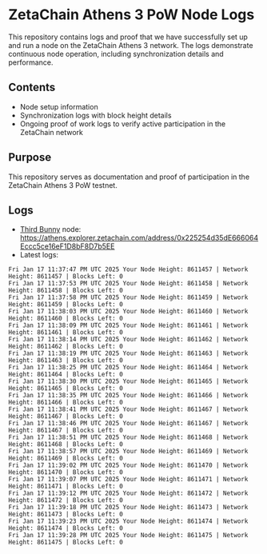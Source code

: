 # ZetaChain Athens 3 PoW Node Logs
This repository contains logs and proof that we have successfully set up and run a node on the ZetaChain Athens 3 network. The logs demonstrate continuous node operation, including synchronization details and performance.

## Contents
- Node setup information
- Synchronization logs with block height details
- Ongoing proof of work logs to verify active participation in the ZetaChain network

## Purpose
This repository serves as documentation and proof of participation in the ZetaChain Athens 3 PoW testnet.

## Logs

- [Third Bunny](https://thirdbunny.xyz/) node: https://athens.explorer.zetachain.com/address/0x225254d35dE666064Eccc5ce16eF1D8bF8D7b5EE
- Latest logs:
```
Fri Jan 17 11:37:47 PM UTC 2025 Your Node Height: 8611457 | Network Height: 8611457 | Blocks Left: 0
Fri Jan 17 11:37:53 PM UTC 2025 Your Node Height: 8611458 | Network Height: 8611458 | Blocks Left: 0
Fri Jan 17 11:37:58 PM UTC 2025 Your Node Height: 8611459 | Network Height: 8611459 | Blocks Left: 0
Fri Jan 17 11:38:03 PM UTC 2025 Your Node Height: 8611460 | Network Height: 8611460 | Blocks Left: 0
Fri Jan 17 11:38:09 PM UTC 2025 Your Node Height: 8611461 | Network Height: 8611461 | Blocks Left: 0
Fri Jan 17 11:38:14 PM UTC 2025 Your Node Height: 8611462 | Network Height: 8611462 | Blocks Left: 0
Fri Jan 17 11:38:19 PM UTC 2025 Your Node Height: 8611463 | Network Height: 8611463 | Blocks Left: 0
Fri Jan 17 11:38:25 PM UTC 2025 Your Node Height: 8611464 | Network Height: 8611464 | Blocks Left: 0
Fri Jan 17 11:38:30 PM UTC 2025 Your Node Height: 8611465 | Network Height: 8611465 | Blocks Left: 0
Fri Jan 17 11:38:35 PM UTC 2025 Your Node Height: 8611466 | Network Height: 8611466 | Blocks Left: 0
Fri Jan 17 11:38:41 PM UTC 2025 Your Node Height: 8611467 | Network Height: 8611467 | Blocks Left: 0
Fri Jan 17 11:38:46 PM UTC 2025 Your Node Height: 8611467 | Network Height: 8611467 | Blocks Left: 0
Fri Jan 17 11:38:51 PM UTC 2025 Your Node Height: 8611468 | Network Height: 8611468 | Blocks Left: 0
Fri Jan 17 11:38:57 PM UTC 2025 Your Node Height: 8611469 | Network Height: 8611469 | Blocks Left: 0
Fri Jan 17 11:39:02 PM UTC 2025 Your Node Height: 8611470 | Network Height: 8611470 | Blocks Left: 0
Fri Jan 17 11:39:07 PM UTC 2025 Your Node Height: 8611471 | Network Height: 8611471 | Blocks Left: 0
Fri Jan 17 11:39:12 PM UTC 2025 Your Node Height: 8611472 | Network Height: 8611472 | Blocks Left: 0
Fri Jan 17 11:39:18 PM UTC 2025 Your Node Height: 8611473 | Network Height: 8611473 | Blocks Left: 0
Fri Jan 17 11:39:23 PM UTC 2025 Your Node Height: 8611474 | Network Height: 8611474 | Blocks Left: 0
Fri Jan 17 11:39:28 PM UTC 2025 Your Node Height: 8611475 | Network Height: 8611475 | Blocks Left: 0
```
